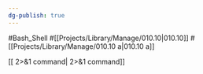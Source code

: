```yaml
---
dg-publish: true
---
```

#Bash_Shell #[[Projects/Library/Manage/010.10\|010.10]] #[[Projects/Library/Manage/010.10 a\|010.10 a]] 



[[ 2>&1 command\| 2>&1 command]]